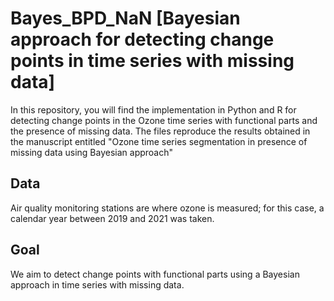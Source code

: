 # Bayes_BPD_NaN [Bayesian approach for detecting change points in time series with missing data]


  In this repository, you will find the implementation in Python and R for detecting change points in the Ozone time series with functional parts and the presence of missing data. The files reproduce the results obtained in the manuscript entitled "Ozone time series segmentation in presence of missing data using Bayesian approach"

## Data

Air quality monitoring stations are where ozone is measured; for this case, a calendar year between 2019 and 2021 was taken. 

## Goal 

We aim to detect change points with functional parts using a Bayesian approach in time series with missing data.
